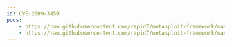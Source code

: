 ```yaml
---
id: CVE-2009-3459
pocs:
    - https://raw.githubusercontent.com/rapid7/metasploit-framework/master/modules/exploits/windows/browser/adobe_flatedecode_predictor02.rb
    - https://raw.githubusercontent.com/rapid7/metasploit-framework/master/modules/exploits/windows/fileformat/adobe_flatedecode_predictor02.rb
---
```


